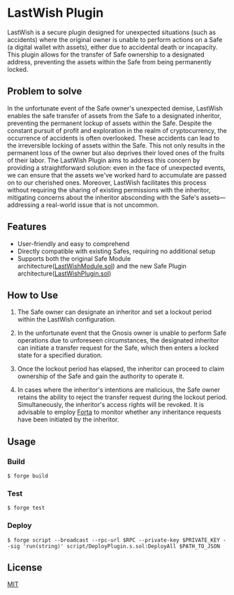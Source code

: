 # LastWish Plugin
LastWish is a secure plugin designed for unexpected situations (such as accidents) where the original owner is unable to perform actions on a Safe (a digital wallet with assets), either due to accidental death or incapacity. This plugin allows for the transfer of Safe ownership to a designated address, preventing the assets within the Safe from being permanently locked.

## Problem to solve
In the unfortunate event of the Safe owner's unexpected demise, LastWish enables the safe transfer of assets from the Safe to a designated inheritor, preventing the permanent lockup of assets within the Safe. Despite the constant pursuit of profit and exploration in the realm of cryptocurrency, the occurrence of accidents is often overlooked. These accidents can lead to the irreversible locking of assets within the Safe. This not only results in the permanent loss of the owner but also deprives their loved ones of the fruits of their labor. The LastWish Plugin aims to address this concern by providing a straightforward solution: even in the face of unexpected events, we can ensure that the assets we've worked hard to accumulate are passed on to our cherished ones. Moreover, LastWish facilitates this process without requiring the sharing of existing permissions with the inheritor, mitigating concerns about the inheritor absconding with the Safe's assets—addressing a real-world issue that is not uncommon.


## Features
- User-friendly and easy to comprehend
- Directly compatible with existing Safes, requiring no additional setup
- Supports both the original Safe Module architecture([LastWishModule.sol](./src/LastWishModule.sol)) and the new Safe Plugin architecture([LastWishPlugin.sol](./src/LastWishPlugin.sol))

## How to Use
1. The Safe owner can designate an inheritor and set a lockout period within the LastWish configuration.

2. In the unfortunate event that the Gnosis owner is unable to perform Safe operations due to unforeseen circumstances, the designated inheritor can initiate a transfer request for the Safe, which then enters a locked state for a specified duration.

3. Once the lockout period has elapsed, the inheritor can proceed to claim ownership of the Safe and gain the authority to operate it.

4. In cases where the inheritor's intentions are malicious, the Safe owner retains the ability to reject the transfer request during the lockout period.
Simultaneously, the inheritor's access rights will be revoked. It is advisable to employ [Forta](https://forta.org/) to monitor whether any inheritance requests have been initiated by the inheritor.

## Usage

### Build

```shell
$ forge build
```

### Test

```shell
$ forge test
```


### Deploy

```shell
$ forge script --broadcast --rpc-url $RPC --private-key $PRIVATE_KEY --sig 'run(string)' script/DeployPlugin.s.sol:DeployAll $PATH_TO_JSON
```



## License

[MIT](https://choosealicense.com/licenses/mit/)
